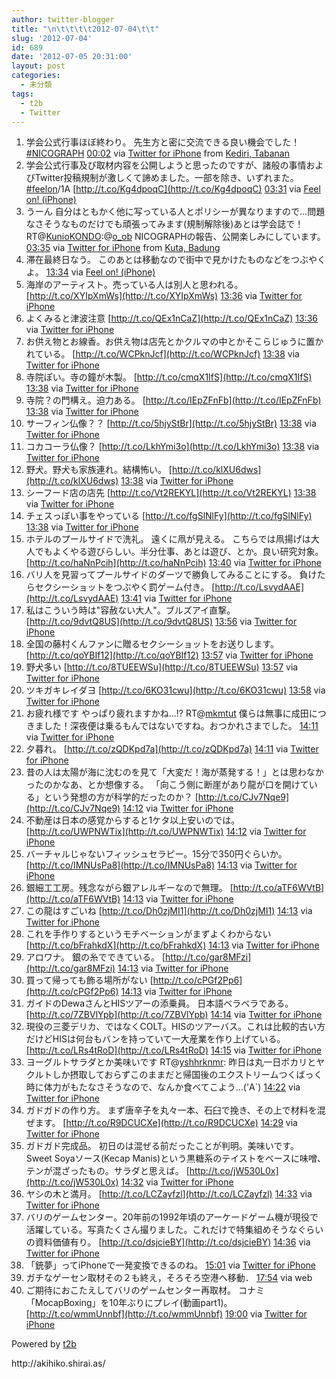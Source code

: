 ```yaml
---
author: twitter-blogger
title: "\n\t\t\t\t2012-07-04\t\t"
slug: '2012-07-04'
id: 689
date: '2012-07-05 20:31:00'
layout: post
categories:
  - 未分類
tags:
  - t2b
  - Twitter
---
```


<div xmlns:georss="http://www.georss.org/georss">

1.  <span><span>学会公式行事ほぼ終わり。 先生方と密に交流できる良い機会でした！[#NICOGRAPH](http://twitter.com/search?q=%23NICOGRAPH "#NICOGRAPH")</span> <span>[<span>00:02</span>](http://twitter.com/o_ob/status/220472612210479104) <span>via [Twitter for iPhone](http://twitter.com/download/iphone)</span> from [Kediri, Tabanan<span></span>](http://maps.google.com/maps?q=-8.60966651,115.11212046)</span></span>
2.  <span><span>学会公式行事及び取材内容を公開しようと思ったのですが、諸般の事情およびTwitter投稿規制が激しくて諦めました。一部を除き、いずれまた。 [#feelon](http://twitter.com/search?q=%23feelon "#feelon")/1A [http://t.co/Kg4dpoqC](http://t.co/Kg4dpoqC)</span> <span>[<span>03:31</span>](http://twitter.com/o_ob/status/220525270883516419) <span>via [Feel on! (iPhone)](http://www.feel-on.com/)</span></span></span>
3.  <span><span>うーん 自分はともかく他に写っている人とポリシーが異なりますので...問題なさそうなものだけでも頑張ってみます(規制解除後)あとは学会誌で！ RT@[KunioKONDO](http://twitter.com/KunioKONDO "KunioKONDO"):@[o_ob](http://twitter.com/o_ob "o_ob") NICOGRAPHの報告、公開楽しみにしています。</span> <span>[<span>03:35</span>](http://twitter.com/o_ob/status/220526362375622656) <span>via [Twitter for iPhone](http://twitter.com/download/iphone)</span> from [Kuta, Badung<span></span>](http://maps.google.com/maps?q=-8.73309342,115.16674484)</span></span>
4.  <span><span>滞在最終日なう。 このあとは移動なので街中で見かけたものなどをつぶやくよ。</span> <span>[<span>13:34</span>](http://twitter.com/o_ob/status/220676990523547648) <span>via [Feel on! (iPhone)](http://www.feel-on.com/)</span></span></span>
5.  <span><span>海岸のアーティスト。売っている人は別人と思われる。 [http://t.co/XYIpXmWs](http://t.co/XYIpXmWs)</span> <span>[<span>13:36</span>](http://twitter.com/o_ob/status/220677405243744256) <span>via [Twitter for iPhone](http://twitter.com/download/iphone)</span></span></span>
6.  <span><span>よくみると津波注意 [http://t.co/QEx1nCaZ](http://t.co/QEx1nCaZ)</span> <span>[<span>13:36</span>](http://twitter.com/o_ob/status/220677479919140865) <span>via [Twitter for iPhone](http://twitter.com/download/iphone)</span></span></span>
7.  <span><span>お供え物とお線香。お供え物は店先とかクルマの中とかそこらじゅうに置かれている。 [http://t.co/WCPknJcf](http://t.co/WCPknJcf)</span> <span>[<span>13:38</span>](http://twitter.com/o_ob/status/220677943708483584) <span>via [Twitter for iPhone](http://twitter.com/download/iphone)</span></span></span>
8.  <span><span>寺院ぽい。寺の鐘が木製。 [http://t.co/cmqX1IfS](http://t.co/cmqX1IfS)</span> <span>[<span>13:38</span>](http://twitter.com/o_ob/status/220677950180302848) <span>via [Twitter for iPhone](http://twitter.com/download/iphone)</span></span></span>
9.  <span><span>寺院？の門構え。迫力ある。 [http://t.co/IEpZFnFb](http://t.co/IEpZFnFb)</span> <span>[<span>13:38</span>](http://twitter.com/o_ob/status/220677950410993665) <span>via [Twitter for iPhone](http://twitter.com/download/iphone)</span></span></span>
10.  <span><span>サーフィン仏像？？ [http://t.co/5hjyStBr](http://t.co/5hjyStBr)</span> <span>[<span>13:38</span>](http://twitter.com/o_ob/status/220678008699228161) <span>via [Twitter for iPhone](http://twitter.com/download/iphone)</span></span></span>
11.  <span><span>コカコーラ仏像？ [http://t.co/LkhYmi3o](http://t.co/LkhYmi3o)</span> <span>[<span>13:38</span>](http://twitter.com/o_ob/status/220678010288869377) <span>via [Twitter for iPhone](http://twitter.com/download/iphone)</span></span></span>
12.  <span><span>野犬。野犬も家族連れ。結構怖い。 [http://t.co/klXU6dws](http://t.co/klXU6dws)</span> <span>[<span>13:38</span>](http://twitter.com/o_ob/status/220678036968833024) <span>via [Twitter for iPhone](http://twitter.com/download/iphone)</span></span></span>
13.  <span><span>シーフード店の店先 [http://t.co/Vt2REKYL](http://t.co/Vt2REKYL)</span> <span>[<span>13:38</span>](http://twitter.com/o_ob/status/220678052177387524) <span>via [Twitter for iPhone](http://twitter.com/download/iphone)</span></span></span>
14.  <span><span>チェスっぽい事をやっている [http://t.co/fgSlNlFy](http://t.co/fgSlNlFy)</span> <span>[<span>13:38</span>](http://twitter.com/o_ob/status/220678087577309186) <span>via [Twitter for iPhone](http://twitter.com/download/iphone)</span></span></span>
15.  <span><span>ホテルのプールサイドで洗礼。 遠くに凧が見える。 こちらでは凧揚げは大人でもよくやる遊びらしい。半分仕事、あとは遊び、とか。良い研究対象。 [http://t.co/haNnPcih](http://t.co/haNnPcih)</span> <span>[<span>13:40</span>](http://twitter.com/o_ob/status/220678618844635136) <span>via [Twitter for iPhone](http://twitter.com/download/iphone)</span></span></span>
16.  <span><span>バリ人を見習ってプールサイドのダーツで勝負してみることにする。 負けたらセクシーショットをつぶやく罰ゲーム付き。 [http://t.co/LsvydAAE](http://t.co/LsvydAAE)</span> <span>[<span>13:41</span>](http://twitter.com/o_ob/status/220678754421321728) <span>via [Twitter for iPhone](http://twitter.com/download/iphone)</span></span></span>
17.  <span><span>私はこういう時は"容赦ない大人"。ブルズアイ直撃。 [http://t.co/9dvtQ8US](http://t.co/9dvtQ8US)</span> <span>[<span>13:56</span>](http://twitter.com/o_ob/status/220682462475456513) <span>via [Twitter for iPhone](http://twitter.com/download/iphone)</span></span></span>
18.  <span><span>全国の藤村くんファンに贈るセクシーショットをお送りします。 [http://t.co/qoYBIf12](http://t.co/qoYBIf12)</span> <span>[<span>13:57</span>](http://twitter.com/o_ob/status/220682707011772416) <span>via [Twitter for iPhone](http://twitter.com/download/iphone)</span></span></span>
19.  <span><span>野犬多い [http://t.co/8TUEEWSu](http://t.co/8TUEEWSu)</span> <span>[<span>13:57</span>](http://twitter.com/o_ob/status/220682836829683713) <span>via [Twitter for iPhone](http://twitter.com/download/iphone)</span></span></span>
20.  <span><span>ツキガキレイダヨ [http://t.co/6KO31cwu](http://t.co/6KO31cwu)</span> <span>[<span>13:58</span>](http://twitter.com/o_ob/status/220682976361590784) <span>via [Twitter for iPhone](http://twitter.com/download/iphone)</span></span></span>
21.  <span><span>お疲れ様です やっぱり疲れますかね...!? RT@[mkmtut](http://twitter.com/mkmtut "mkmtut") 僕らは無事に成田につきました！深夜便は乗るもんではないですね。おつかれさまでした。</span> <span>[<span>14:11</span>](http://twitter.com/o_ob/status/220686245481816064) <span>via [Twitter for iPhone](http://twitter.com/download/iphone)</span></span></span>
22.  <span><span>夕暮れ。 [http://t.co/zQDKpd7a](http://t.co/zQDKpd7a)</span> <span>[<span>14:11</span>](http://twitter.com/o_ob/status/220686312863318016) <span>via [Twitter for iPhone](http://twitter.com/download/iphone)</span></span></span>
23.  <span><span>昔の人は太陽が海に沈むのを見て「大変だ！海が蒸発する！」とは思わなかったのかなあ、とか想像する。 「向こう側に断崖があり龍が口を開けている」という発想の方が科学的だったのか？ [http://t.co/CJv7Nqe9](http://t.co/CJv7Nqe9)</span> <span>[<span>14:12</span>](http://twitter.com/o_ob/status/220686599766282240) <span>via [Twitter for iPhone](http://twitter.com/download/iphone)</span></span></span>
24.  <span><span>不動産は日本の感覚からすると1ケタ以上安いのでは。 [http://t.co/UWPNWTix](http://t.co/UWPNWTix)</span> <span>[<span>14:12</span>](http://twitter.com/o_ob/status/220686647749128192) <span>via [Twitter for iPhone](http://twitter.com/download/iphone)</span></span></span>
25.  <span><span>バーチャルじゃないフィッシュセラピー。15分で350円ぐらいか。 [http://t.co/IMNUsPa8](http://t.co/IMNUsPa8)</span> <span>[<span>14:13</span>](http://twitter.com/o_ob/status/220686699355848704) <span>via [Twitter for iPhone](http://twitter.com/download/iphone)</span></span></span>
26.  <span><span>銀細工工房。残念ながら銀アレルギーなので無理。 [http://t.co/aTF6WVtB](http://t.co/aTF6WVtB)</span> <span>[<span>14:13</span>](http://twitter.com/o_ob/status/220686743572189184) <span>via [Twitter for iPhone](http://twitter.com/download/iphone)</span></span></span>
27.  <span><span>この龍はすごいね [http://t.co/Dh0zjMI1](http://t.co/Dh0zjMI1)</span> <span>[<span>14:13</span>](http://twitter.com/o_ob/status/220686779911643136) <span>via [Twitter for iPhone](http://twitter.com/download/iphone)</span></span></span>
28.  <span><span>これを手作りするというモチベーションがまずよくわからない [http://t.co/bFrahkdX](http://t.co/bFrahkdX)</span> <span>[<span>14:13</span>](http://twitter.com/o_ob/status/220686790925877248) <span>via [Twitter for iPhone](http://twitter.com/download/iphone)</span></span></span>
29.  <span><span>アロワナ。 銀の糸でできている。 [http://t.co/gar8MFzi](http://t.co/gar8MFzi)</span> <span>[<span>14:13</span>](http://twitter.com/o_ob/status/220686861084012544) <span>via [Twitter for iPhone](http://twitter.com/download/iphone)</span></span></span>
30.  <span><span>買って帰っても飾る場所がない [http://t.co/cPGf2Pp6](http://t.co/cPGf2Pp6)</span> <span>[<span>14:13</span>](http://twitter.com/o_ob/status/220686880239386624) <span>via [Twitter for iPhone](http://twitter.com/download/iphone)</span></span></span>
31.  <span><span>ガイドのDewaさんとHISツアーの添乗員。 日本語ベラベラである。 [http://t.co/7ZBVlYpb](http://t.co/7ZBVlYpb)</span> <span>[<span>14:14</span>](http://twitter.com/o_ob/status/220686938066255872) <span>via [Twitter for iPhone](http://twitter.com/download/iphone)</span></span></span>
32.  <span><span>現役の三菱デリカ、ではなくCOLT。HISのツアーバス。これは比較的古い方だけどHISは何台もバンを持っていて一大産業を作り上げている。 [http://t.co/LRs4tRoD](http://t.co/LRs4tRoD)</span> <span>[<span>14:15</span>](http://twitter.com/o_ob/status/220687244485328897) <span>via [Twitter for iPhone](http://twitter.com/download/iphone)</span></span></span>
33.  <span><span>ヨーグルトサラダとか美味いです RT@[yshhrknmr](http://twitter.com/yshhrknmr "yshhrknmr"): 昨日は丸一日ポカリとヤクルトしか摂取しておらずこのままだと帰国後のエクストリームつくばっく時に体力がもたなさそうなので、なんか食べてこよう…('A`)</span> <span>[<span>14:22</span>](http://twitter.com/o_ob/status/220688966561701888) <span>via [Twitter for iPhone](http://twitter.com/download/iphone)</span></span></span>
34.  <span><span>ガドガドの作り方。 まず唐辛子を丸々一本、石臼で挽き、その上で材料を混ぜます。 [http://t.co/R9DCUCXe](http://t.co/R9DCUCXe)</span> <span>[<span>14:29</span>](http://twitter.com/o_ob/status/220690828643926016) <span>via [Twitter for iPhone](http://twitter.com/download/iphone)</span></span></span>
35.  <span><span>ガドガド完成品。 初日のは混ぜる前だったことが判明。美味いです。 Sweet Soyaソース(Kecap Manis)という黒糖系のテイストをベースに味噌、テンが混ざったもの。サラダと思えば。 [http://t.co/jW530L0x](http://t.co/jW530L0x)</span> <span>[<span>14:32</span>](http://twitter.com/o_ob/status/220691475820851200) <span>via [Twitter for iPhone](http://twitter.com/download/iphone)</span></span></span>
36.  <span><span>ヤシの木と満月。 [http://t.co/LCZayfzl](http://t.co/LCZayfzl)</span> <span>[<span>14:33</span>](http://twitter.com/o_ob/status/220691749025230849) <span>via [Twitter for iPhone](http://twitter.com/download/iphone)</span></span></span>
37.  <span><span>バリのゲームセンター。20年前の1992年頃のアーケードゲーム機が現役で活躍している。写真たくさん撮りました。これだけで特集組めそうなぐらいの資料価値有り。 [http://t.co/dsjcieBY](http://t.co/dsjcieBY)</span> <span>[<span>14:36</span>](http://twitter.com/o_ob/status/220692520575827968) <span>via [Twitter for iPhone](http://twitter.com/download/iphone)</span></span></span>
38.  <span><span>「銃夢」ってiPhoneで一発変換できるのね。</span> <span>[<span>15:01</span>](http://twitter.com/o_ob/status/220698908408561664) <span>via [Twitter for iPhone](http://twitter.com/download/iphone)</span></span></span>
39.  <span><span>ガチなゲーセン取材その２も終え，そろそろ空港へ移動．</span> <span>[<span>17:54</span>](http://twitter.com/o_ob/status/220742511176597507) <span>via web</span></span></span>
40.  <span><span>ご期待におこたえしてバリのゲームセンター再取材。 コナミ「MocapBoxing」を10年ぶりにプレイ(動画part1)。 [http://t.co/wmmUnnbf](http://t.co/wmmUnnbf)</span> <span>[<span>19:00</span>](http://twitter.com/o_ob/status/220759109484560384) <span>via [Twitter for iPhone](http://twitter.com/download/iphone)</span></span></span>

</div>

Powered by [t2b](http://t2b.utilz.jp/)

<div>http://akihiko.shirai.as/</div>
